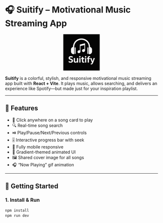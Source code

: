 # 🎧 Suitify – Motivational Music Streaming App
<p align="center">
  <img src="public/suitify.png" alt="Suitify Logo" width="120"/>
</p>


**Suitify** is a colorful, stylish, and responsive motivational music streaming app built with **React + Vite**. It plays music, allows searching, and delivers an experience like Spotify—but made just for your inspiration playlist.

---

## 🌟 Features

- 🎵 Click anywhere on a song card to play
- 🔍 Real-time song search
- ⏯️ Play/Pause/Next/Previous controls
- 🎚️ Interactive progress bar with seek
- 📱 Fully mobile responsive
- 🌈 Gradient-themed animated UI
- 🖼️ Shared cover image for all songs
- 🎧 “Now Playing” gif animation

---

## 🚀 Getting Started

### 1. Install & Run

```bash
npm install
npm run dev
